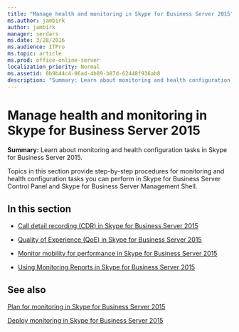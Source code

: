 ```yaml
---
title: "Manage health and monitoring in Skype for Business Server 2015"
ms.author: jambirk
author: jambirk
manager: serdars
ms.date: 3/28/2016
ms.audience: ITPro
ms.topic: article
ms.prod: office-online-server
localization_priority: Normal
ms.assetid: 0b9b44c4-06ad-4b89-b87d-62448f936ab8
description: "Summary: Learn about monitoring and health configuration tasks in Skype for Business Server 2015."
---
```


# Manage health and monitoring in Skype for Business Server 2015
 
**Summary:** Learn about monitoring and health configuration tasks in Skype for Business Server 2015.
  
Topics in this section provide step-by-step procedures for monitoring and health configuration tasks you can perform in Skype for Business Server Control Panel and Skype for Business Server Management Shell.
  
## In this section

- [Call detail recording (CDR) in Skype for Business Server 2015](call-detail-recording-cdr.md)
    
- [Quality of Experience (QoE) in Skype for Business Server 2015](quality-of-experience.md)
    
- [Monitor mobility for performance in Skype for Business Server 2015](monitor-mobility-performance.md)
    
- [Using Monitoring Reports in Skype for Business Server 2015](monitoring-reports.md)
    
## See also



[Plan for monitoring in Skype for Business Server 2015](http://technet.microsoft.com/library/26cead5a-183c-42f1-a4b0-0e8d61c6159d.aspx)
  
[Deploy monitoring in Skype for Business Server 2015](http://technet.microsoft.com/library/117f4a3e-0670-4388-a553-b9854921145f.aspx)

